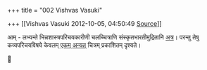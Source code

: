 +++
title = "002 Vishvas Vasuki"

+++
[[Vishvas Vasuki	2012-10-05, 04:50:49 [Source](https://groups.google.com/g/samskrita/c/x0UjOs6Muog)]]



आम् - लभ्यन्ते भिन्नशास्त्रपरिचयकारीणी चलच्चित्राणि संस्कृतभारतीमुद्रितानि [अत्र](https://www.youtube.com/user/samskritabharati1?feature=g-like)। परन्तु तेषु कव्यपरिचयविषये केवलम् [एकम् अन्यत्](https://www.youtube.com/watch?v=MBkcsdlFANU&feature=plcp) चित्रम् प्रकाशितम् दृश्यते।



